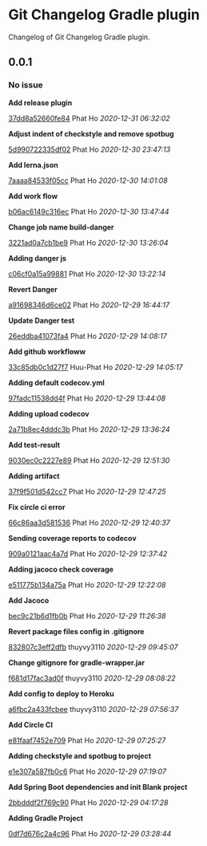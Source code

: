 # Git Changelog Gradle plugin

Changelog of Git Changelog Gradle plugin.

## 0.0.1
### No issue

**Add release plugin**


[37dd8a52660fe84](https://github.com/tomasbjerre/git-changelog-gradle-plugin/commit/37dd8a52660fe84) Phat Ho *2020-12-31 06:32:02*

**Adjust indent of checkstyle and remove spotbug**


[5d990722335df02](https://github.com/tomasbjerre/git-changelog-gradle-plugin/commit/5d990722335df02) Phat Ho *2020-12-30 23:47:13*

**Add lerna.json**


[7aaaa84533f05cc](https://github.com/tomasbjerre/git-changelog-gradle-plugin/commit/7aaaa84533f05cc) Phat Ho *2020-12-30 14:01:08*

**Add work flow**


[b06ac6149c316ec](https://github.com/tomasbjerre/git-changelog-gradle-plugin/commit/b06ac6149c316ec) Phat Ho *2020-12-30 13:47:44*

**Change job name build-danger**


[3221ad0a7cb1be9](https://github.com/tomasbjerre/git-changelog-gradle-plugin/commit/3221ad0a7cb1be9) Phat Ho *2020-12-30 13:26:04*

**Adding danger js**


[c06cf0a15a99881](https://github.com/tomasbjerre/git-changelog-gradle-plugin/commit/c06cf0a15a99881) Phat Ho *2020-12-30 13:22:14*

**Revert Danger**


[a91698346d6ce02](https://github.com/tomasbjerre/git-changelog-gradle-plugin/commit/a91698346d6ce02) Phat Ho *2020-12-29 16:44:17*

**Update Danger test**


[26eddba41073fa4](https://github.com/tomasbjerre/git-changelog-gradle-plugin/commit/26eddba41073fa4) Phat Ho *2020-12-29 14:08:17*

**Add github workfloww**


[33c85db0c1d27f7](https://github.com/tomasbjerre/git-changelog-gradle-plugin/commit/33c85db0c1d27f7) Huu-Phat Ho *2020-12-29 14:05:17*

**Adding default codecov.yml**


[97fadc11538dd4f](https://github.com/tomasbjerre/git-changelog-gradle-plugin/commit/97fadc11538dd4f) Phat Ho *2020-12-29 13:44:08*

**Adding upload codecov**


[2a71b8ec4dddc3b](https://github.com/tomasbjerre/git-changelog-gradle-plugin/commit/2a71b8ec4dddc3b) Phat Ho *2020-12-29 13:36:24*

**Add test-result**


[9030ec0c2227e89](https://github.com/tomasbjerre/git-changelog-gradle-plugin/commit/9030ec0c2227e89) Phat Ho *2020-12-29 12:51:30*

**Adding artifact**


[37f9f501d542cc7](https://github.com/tomasbjerre/git-changelog-gradle-plugin/commit/37f9f501d542cc7) Phat Ho *2020-12-29 12:47:25*

**Fix circle ci error**


[66c86aa3d581536](https://github.com/tomasbjerre/git-changelog-gradle-plugin/commit/66c86aa3d581536) Phat Ho *2020-12-29 12:40:37*

**Sending coverage reports to codecov**


[909a0121aac4a7d](https://github.com/tomasbjerre/git-changelog-gradle-plugin/commit/909a0121aac4a7d) Phat Ho *2020-12-29 12:37:42*

**Adding jacoco check coverage**


[e511775b134a75a](https://github.com/tomasbjerre/git-changelog-gradle-plugin/commit/e511775b134a75a) Phat Ho *2020-12-29 12:22:08*

**Add Jacoco**


[bec9c21b6d1fb0b](https://github.com/tomasbjerre/git-changelog-gradle-plugin/commit/bec9c21b6d1fb0b) Phat Ho *2020-12-29 11:26:38*

**Revert package files config in .gitignore**


[832807c3eff2dfb](https://github.com/tomasbjerre/git-changelog-gradle-plugin/commit/832807c3eff2dfb) thuyvy3110 *2020-12-29 09:45:07*

**Change gitignore for gradle-wrapper.jar**


[f681d17fac3ad0f](https://github.com/tomasbjerre/git-changelog-gradle-plugin/commit/f681d17fac3ad0f) thuyvy3110 *2020-12-29 08:08:22*

**Add config to deploy to Heroku**


[a6fbc2a433fcbee](https://github.com/tomasbjerre/git-changelog-gradle-plugin/commit/a6fbc2a433fcbee) thuyvy3110 *2020-12-29 07:56:37*

**Add Circle CI**


[e81faaf7452e709](https://github.com/tomasbjerre/git-changelog-gradle-plugin/commit/e81faaf7452e709) Phat Ho *2020-12-29 07:25:27*

**Adding checkstyle and spotbug to project**


[e1e307a587fb0c6](https://github.com/tomasbjerre/git-changelog-gradle-plugin/commit/e1e307a587fb0c6) Phat Ho *2020-12-29 07:19:07*

**Add Spring Boot dependencies and init Blank project**


[2bbdddf2f769c90](https://github.com/tomasbjerre/git-changelog-gradle-plugin/commit/2bbdddf2f769c90) Phat Ho *2020-12-29 04:17:28*

**Adding Gradle Project**


[0df7d676c2a4c96](https://github.com/tomasbjerre/git-changelog-gradle-plugin/commit/0df7d676c2a4c96) Phat Ho *2020-12-29 03:28:44*


